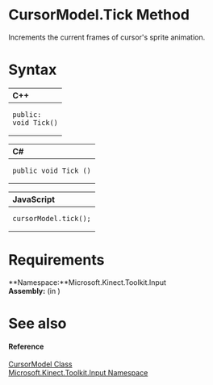 CursorModel.Tick Method  
=======================  

Increments the current frames of cursor's sprite animation. <span id="syntaxSection"></span>

Syntax  
======  

<table>
<colgroup>
<col width="100%" />
</colgroup>
<thead>
<tr class="header">
<th align="left">C++</th>
</tr>
</thead>
<tbody>
<tr class="odd">
<td align="left"><pre><code>public:  
void Tick()</code></pre></td>
</tr>
</tbody>
</table>

<table>
<colgroup>
<col width="100%" />
</colgroup>
<thead>
<tr class="header">
<th align="left">C#</th>
</tr>
</thead>
<tbody>
<tr class="odd">
<td align="left"><pre><code>public void Tick ()</code></pre></td>
</tr>
</tbody>
</table>

<table>
<colgroup>
<col width="100%" />
</colgroup>
<thead>
<tr class="header">
<th align="left">JavaScript</th>
</tr>
</thead>
<tbody>
<tr class="odd">
<td align="left"><pre><code>cursorModel.tick();</code></pre></td>
</tr>
</tbody>
</table>

<span id="requirements"></span>

Requirements  
============  

**Namespace:**Microsoft.Kinect.Toolkit.Input  
**Assembly:** (in )  

<span id="ID4EV"></span>

See also  
========  

<span id="ID4EX"></span>
#### Reference  

[CursorModel Class](../../CursorModel_Class.md)  
 [Microsoft.Kinect.Toolkit.Input Namespace](../../../Kinect.Toolkit.Input.md)  



<!--Please do not edit the data in the comment block below.-->
<!--
TOCTitle : Tick Method
RLTitle : CursorModel.Tick Method
KeywordK : Tick method
KeywordK : CursorModel.Tick method
KeywordF : Microsoft.Kinect.Toolkit.Input.CursorModel.Tick
KeywordF : CursorModel.Tick
KeywordF : Tick
KeywordF : Microsoft.Kinect.Toolkit.Input.CursorModel.Tick
KeywordA : M:Microsoft.Kinect.Toolkit.Input.CursorModel.Tick
AssetID : M:Microsoft.Kinect.Toolkit.Input.CursorModel.Tick
Locale : en-us
CommunityContent : 1
APIType : Managed
APILocation : 
APIName : Microsoft.Kinect.Toolkit.Input.CursorModel.Tick
TargetOS : Windows
TopicType : kbSyntax
DevLang : VB
DevLang : CSharp
DevLang : JavaScript
DevLang : C++
DocSet : K4Wv2
ProjType : K4Wv2Proj
Technology : Kinect for Windows
Product : Kinect for Windows SDK v2
productversion : 20
-->
